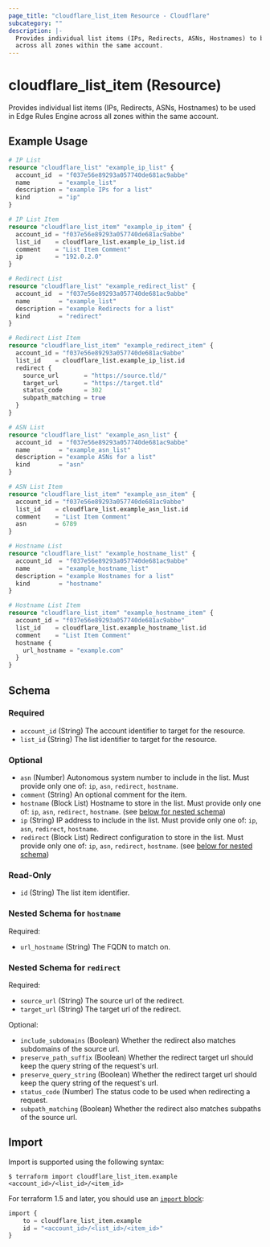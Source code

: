```yaml
---
page_title: "cloudflare_list_item Resource - Cloudflare"
subcategory: ""
description: |-
  Provides individual list items (IPs, Redirects, ASNs, Hostnames) to be used in Edge Rules Engine
  across all zones within the same account.
---
```


# cloudflare_list_item (Resource)

Provides individual list items (IPs, Redirects, ASNs, Hostnames) to be used in Edge Rules Engine
across all zones within the same account.

## Example Usage

```terraform
# IP List
resource "cloudflare_list" "example_ip_list" {
  account_id  = "f037e56e89293a057740de681ac9abbe"
  name        = "example_list"
  description = "example IPs for a list"
  kind        = "ip"
}

# IP List Item
resource "cloudflare_list_item" "example_ip_item" {
  account_id = "f037e56e89293a057740de681ac9abbe"
  list_id    = cloudflare_list.example_ip_list.id
  comment    = "List Item Comment"
  ip         = "192.0.2.0"
}

# Redirect List
resource "cloudflare_list" "example_redirect_list" {
  account_id  = "f037e56e89293a057740de681ac9abbe"
  name        = "example_list"
  description = "example Redirects for a list"
  kind        = "redirect"
}

# Redirect List Item
resource "cloudflare_list_item" "example_redirect_item" {
  account_id = "f037e56e89293a057740de681ac9abbe"
  list_id    = cloudflare_list.example_ip_list.id
  redirect {
    source_url       = "https://source.tld/"
    target_url       = "https://target.tld"
    status_code      = 302
    subpath_matching = true
  }
}

# ASN List
resource "cloudflare_list" "example_asn_list" {
  account_id  = "f037e56e89293a057740de681ac9abbe"
  name        = "example_asn_list"
  description = "example ASNs for a list"
  kind        = "asn"
}

# ASN List Item
resource "cloudflare_list_item" "example_asn_item" {
  account_id = "f037e56e89293a057740de681ac9abbe"
  list_id    = cloudflare_list.example_asn_list.id
  comment    = "List Item Comment"
  asn        = 6789
}

# Hostname List
resource "cloudflare_list" "example_hostname_list" {
  account_id  = "f037e56e89293a057740de681ac9abbe"
  name        = "example_hostname_list"
  description = "example Hostnames for a list"
  kind        = "hostname"
}

# Hostname List Item
resource "cloudflare_list_item" "example_hostname_item" {
  account_id = "f037e56e89293a057740de681ac9abbe"
  list_id    = cloudflare_list.example_hostname_list.id
  comment    = "List Item Comment"
  hostname {
    url_hostname = "example.com"
  }
}
```
<!-- schema generated by tfplugindocs -->
## Schema

### Required

- `account_id` (String) The account identifier to target for the resource.
- `list_id` (String) The list identifier to target for the resource.

### Optional

- `asn` (Number) Autonomous system number to include in the list. Must provide only one of: `ip`, `asn`, `redirect`, `hostname`.
- `comment` (String) An optional comment for the item.
- `hostname` (Block List) Hostname to store in the list. Must provide only one of: `ip`, `asn`, `redirect`, `hostname`. (see [below for nested schema](#nestedblock--hostname))
- `ip` (String) IP address to include in the list. Must provide only one of: `ip`, `asn`, `redirect`, `hostname`.
- `redirect` (Block List) Redirect configuration to store in the list. Must provide only one of: `ip`, `asn`, `redirect`, `hostname`. (see [below for nested schema](#nestedblock--redirect))

### Read-Only

- `id` (String) The list item identifier.

<a id="nestedblock--hostname"></a>
### Nested Schema for `hostname`

Required:

- `url_hostname` (String) The FQDN to match on.


<a id="nestedblock--redirect"></a>
### Nested Schema for `redirect`

Required:

- `source_url` (String) The source url of the redirect.
- `target_url` (String) The target url of the redirect.

Optional:

- `include_subdomains` (Boolean) Whether the redirect also matches subdomains of the source url.
- `preserve_path_suffix` (Boolean) Whether the redirect target url should keep the query string of the request's url.
- `preserve_query_string` (Boolean) Whether the redirect target url should keep the query string of the request's url.
- `status_code` (Number) The status code to be used when redirecting a request.
- `subpath_matching` (Boolean) Whether the redirect also matches subpaths of the source url.

## Import

Import is supported using the following syntax:

```shell
$ terraform import cloudflare_list_item.example <account_id>/<list_id>/<item_id>
```

For terraform 1.5 and later, you should use an [`import` block](https://developer.hashicorp.com/terraform/language/import):
```terraform
import {
    to = cloudflare_list_item.example
    id = "<account_id>/<list_id>/<item_id>"
}
```
